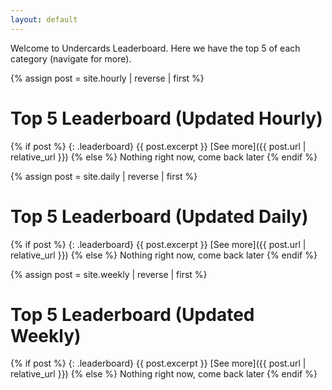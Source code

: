 ```yaml
---
layout: default
---
```


Welcome to Undercards Leaderboard. Here we have the top 5 of each category (navigate for more).

{% assign post = site.hourly | reverse | first %}
# Top 5 Leaderboard (Updated Hourly)
{% if post %}
  {: .leaderboard}
  {{ post.excerpt }}
  [See more]({{ post.url | relative_url }})
{% else %}
Nothing right now, come back later
{% endif %}

{% assign post = site.daily | reverse | first %}
# Top 5 Leaderboard (Updated Daily)
{% if post %}
  {: .leaderboard}
  {{ post.excerpt }}
  [See more]({{ post.url | relative_url }})
{% else %}
Nothing right now, come back later
{% endif %}

{% assign post = site.weekly | reverse | first %}
# Top 5 Leaderboard (Updated Weekly)
{% if post %}
  {: .leaderboard}
  {{ post.excerpt }}
  [See more]({{ post.url | relative_url }})
{% else %}
Nothing right now, come back later
{% endif %}
